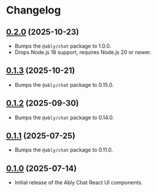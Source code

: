 # Changelog

## [0.2.0](https://github.com/ably/ably-chat-react-ui-kit/tree/0.2.0) (2025-10-23)

- Bumps the `@ably/chat` package to 1.0.0.
- Drops Node.js 18 support, requires Node.js 20 or newer.

## [0.1.3](https://github.com/ably/ably-chat-react-ui-kit/tree/0.1.3) (2025-10-21)

- Bumps the `@ably/chat` package to 0.15.0.

## [0.1.2](https://github.com/ably/ably-chat-react-ui-kit/tree/0.1.2) (2025-09-30)

- Bumps the `@ably/chat` package to 0.14.0.

## [0.1.1](https://github.com/ably/ably-chat-react-ui-kit/tree/0.1.1) (2025-07-25)

- Bumps the `@ably/chat` package to 0.11.0.

## [0.1.0](https://github.com/ably/ably-chat-react-ui-kit/tree/0.1.0) (2025-07-14)

- Initial release of the Ably Chat React UI components.
